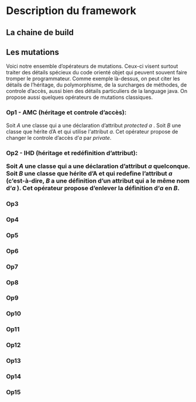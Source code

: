 Description du framework 
==

La chaine de build 
-

Les mutations
-

Voici notre ensemble d’opérateurs de mutations. Ceux-ci visent surtout traiter des détails spécieux du code orienté objet qui peuvent souvent faire tromper le programmateur. Comme exemple là-dessus, on peut citer les détails de l’héritage, du polymorphisme, de la surcharges de méthodes, de controle d’accès, aussi bien des détails particuliers de la language java. On propose aussi quelques opérateurs de mutations classiques.

### Op1 - AMC (héritage et controle d’accès): 
<p>Soit <i>A</i> une classe qui a une déclaration d’attribut <i>protected a </i>. Soit <i>B</i> une classe que hérite d’A et qui utilise l'attribut <i>a</i>. Cet opérateur propose de changer le controle d’accès d’<i>a</i> par <i>private</i>.</p>

### Op2 - IHD (héritage et redéfinition d’attribut): <p>Soit <i>A</i> une classe qui a une déclaration d’attribut <i> a </i> quelconque. Soit <i>B</i> une classe que hérite d’A et qui redefine l’attribut <i>a</i> (c’est-à-dire, <i>B</i> a une définition d’un attribut qui a le même nom d‘<i>a</i> ). Cet opérateur propose d’enlever la définition d‘<i>a</i> en <i>B</i>.</p> 
### Op3 #
### Op4 #
### Op5 #
### Op6 #
### Op7 #
### Op8 #
### Op9 #
### Op10 #
### Op11 #
### Op12 #
### Op13 #
### Op14 #
### Op15 #